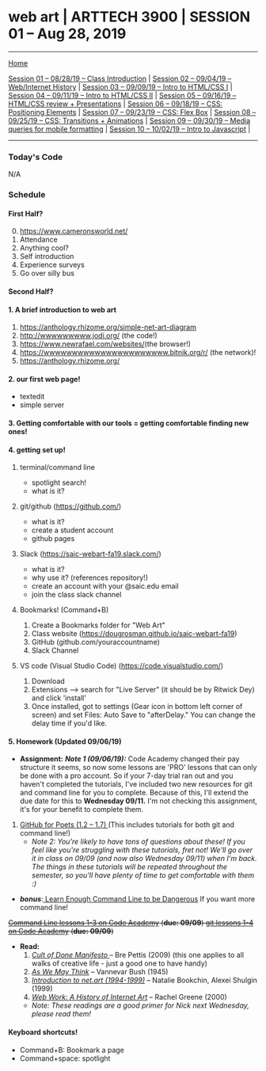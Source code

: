 # web art | ARTTECH 3900 | SESSION 01 – Aug 28, 2019
___
<a href="../">Home</a><br>

<a href="https://dougrosman.github.io/saic-webart-fa19/lectures/session01">Session 01 – 08/28/19 – Class Introduction</a> |
<a href="https://dougrosman.github.io/saic-webart-fa19/lectures/session02">Session 02 – 09/04/19 – Web/Internet History</a> |
<a href="https://dougrosman.github.io/saic-webart-fa19/lectures/session03">Session 03 – 09/09/19 – Intro to HTML/CSS I</a> |
<a href="https://dougrosman.github.io/saic-webart-fa19/lectures/session04">Session 04 – 09/11/19 – Intro to HTML/CSS II</a> |
<a href="https://dougrosman.github.io/saic-webart-fa19/lectures/session05">Session 05 – 09/16/19 – HTML/CSS review + Presentations</a> |
<a href="https://dougrosman.github.io/saic-webart-fa19/lectures/session06">Session 06 – 09/18/19 – CSS: Positioning Elements</a> |
<a href="https://dougrosman.github.io/saic-webart-fa19/lectures/session07">Session 07 – 09/23/19 – CSS: Flex Box</a> |
<a href="https://dougrosman.github.io/saic-webart-fa19/lectures/session08">Session 08 – 09/25/19 – CSS: Transitions + Animations</a> |
<a href="https://dougrosman.github.io/saic-webart-fa19/lectures/session09">Session 09 – 09/30/19 – Media queries for mobile formatting</a> |
<a href="https://dougrosman.github.io/saic-webart-fa19/lectures/session10">Session 10 – 10/02/19 – Intro to Javascript</a> |

___

### Today's Code
N/A

### Schedule

#### First Half?
0. <a href="https://www.cameronsworld.net/" target="blank">https://www.cameronsworld.net/</a>
1. Attendance
1. Anything cool?
1. Self introduction
1. Experience surveys
1. Go over silly bus

#### Second Half?

#### 1. A brief introduction to web art
1. <a href="https://anthology.rhizome.org/simple-net-art-diagram" target="blank">https://anthology.rhizome.org/simple-net-art-diagram</a>
1. <a href="http://wwwwwwwww.jodi.org/" target="blank">http://wwwwwwwww.jodi.org/</a> (the code!)
1. <a href="https://www.newrafael.com/websites/" target="blank">https://www.newrafael.com/websites/</a>(the browser!)
1. <a href="https://wwwwwwwwwwwwwwwwwwwwww.bitnik.org/r/" target="blank">https://wwwwwwwwwwwwwwwwwwwwww.bitnik.org/r/</a> (the network)!
1. <a href="https://anthology.rhizome.org/" target="blank">https://anthology.rhizome.org/</a>

#### 2. our first web page!
* textedit
* simple server

#### 3. Getting comfortable with our tools = getting comfortable finding new ones!

#### 4. getting set up!
1. terminal/command line
    * spotlight search!
    * what is it?
1. git/github (<a href="https://github.com/" target="blank">https://github.com/</a>)
    * what is it?
    * create a student account
    * github pages
1. Slack (<a href="https://saic-webart-fa19.slack.com/" target="blank">https://saic-webart-fa19.slack.com/)</a>
    * what is it?
    * why use it? (references repository!)
    * create an account with your @saic.edu email
    * join the class slack channel
1. Bookmarks! (Command+B)
    1. Create a Bookmarks folder for "Web Art"
    1. Class website (<a href="https://dougrosman.github.io/saic-webart-fa19" target="blank">https://dougrosman.github.io/saic-webart-fa19)</a>
    2. GitHub (github.com/youraccountname)
    3. Slack Channel

1. VS code (Visual Studio Code) (<a href="https://code.visualstudio.com/" target="blank">https://code.visualstudio.com/)</a>
    1. Download
    2. Extensions ––> search for "Live Server" (it should be by Ritwick Dey) and click 'install'
    3. Once installed, got to settings (Gear icon in bottom left corner of screen) and set Files: Auto Save to "afterDelay." You can change the delay time if you'd like.

#### 5. Homework (Updated 09/06/19)
* __Assignment:__
_**Note 1 (09/06/19):**_ Code Academy changed their pay structure it seems, so now some lessons are 'PRO' lessons that can only be done with a pro account. So if your 7-day trial ran out and you haven't completed the tutorials, I've included two new resources for git and command line for you to complete. Because of this, I'll extend the due date for this to __Wednesday 09/11.__ I'm not checking this assignment, it's for your benefit to complete them.
    
1. <a href="https://www.youtube.com/playlist?list=PLRqwX-V7Uu6ZF9C0YMKuns9sLDzK6zoiV" target="blank"> GitHub for Poets (1.2 – 1.7) </a> (This includes tutorials for both git and command line!)
    * _Note 2: You're likely to have tons of questions about these! If you feel like you're struggling with these tutorials, fret not! We'll go over it in class on 09/09 (and now also Wednesday 09/11) when I'm back. The things in these tutorials will be repeated throughout the semester, so you'll have plenty of time to get comfortable with them :)_
* _**bonus**_:<a href="https://www.learnenough.com/command-line-tutorial/basics" target="blank"> Learn Enough Command Line to be Dangerous</a> If you want more command line!
    

<s><a href="https://www.codecademy.com/learn/learn-the-command-line" target="blank">Command Line lessons 1-3 on Code Academy</a> (__due: 09/09__)
<a href="https://www.codecademy.com/learn/learn-git" target="blank">git lessons 1-4 on Code Academy</a> (__due: 09/09__)</s>
* __Read:__
    1. <a href="https://medium.com/@bre/the-cult-of-done-manifesto-724ca1c2ff13" target="blank"> _Cult of Done Manifesto_ </a> – Bre Pettis (2009) (this one applies to all walks of creative life - just a good one to have handy)
    1. <a href="https://www.theatlantic.com/magazine/archive/1945/07/as-we-may-think/303881/" target="blank">_As We May Think_</a> – Vannevar Bush (1945)
    1. <a href="http://easylife.org/netart/" target="blank">_Introduction to net.art (1994-1999)_</a> – Natalie Bookchin, Alexei Shulgin (1999)
    1. <a href="https://monoskop.org/images/c/c5/Greene_Rachel_2000_Web_Work_A_History_of_Internet_Art.pdf" target="blank">_Web Work: A History of Internet Art_</a>  – Rachel Greene (2000)
    * _Note: These readings are a good primer for Nick next Wednesday, please read them!_


#### Keyboard shortcuts!

* Command+B: Bookmark a page
* Command+space: spotlight